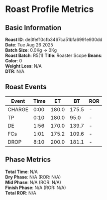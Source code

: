 # Roast Profile Metrics

## Basic Information
**Roast ID**: de3fef10cfb3467ca51bfa6991e930dd  
**Date**: Tue Aug 26 2025  
**Batch Size**: 0.0Kg → 0Kg  
**Roast Batch**: R5(1)
**Title**: Roaster Scope
**Beans**:   
**Color**: 0  
**Weight Loss**: N/A  
**DTR**: N/A  

## Roast Events

| Event | Time | ET | BT | ROR |
|-------|------|----|----|-----|
| CHARGE | 0:00 | 180.0 | 175.5 | - |
| TP | 0:10 | 180.0 | 95.0 | - |
| DE | 1:56 | 170.0 | 139.7 | - |
| FCs | 1:01 | 175.2 | 109.6 | - |
| DROP | 8:10 | 200.0 | 181.1 | - |

## Phase Metrics
**Total Time**: N/A  
**Dry Phase**: N/A (ROR: N/A)  
**Mid Phase**: N/A (ROR: N/A)  
**Finish Phase**: N/A (ROR: N/A)  
**Total ROR**: N/A  
